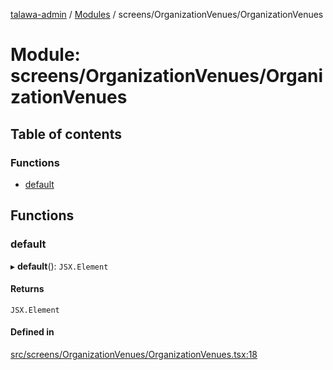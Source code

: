 [talawa-admin](../README.md) / [Modules](../modules.md) / screens/OrganizationVenues/OrganizationVenues

# Module: screens/OrganizationVenues/OrganizationVenues

## Table of contents

### Functions

- [default](screens_OrganizationVenues_OrganizationVenues.md#default)

## Functions

### default

▸ **default**(): `JSX.Element`

#### Returns

`JSX.Element`

#### Defined in

[src/screens/OrganizationVenues/OrganizationVenues.tsx:18](https://github.com/NamitBhutani/talawa-admin/blob/d923b65/src/screens/OrganizationVenues/OrganizationVenues.tsx#L18)
